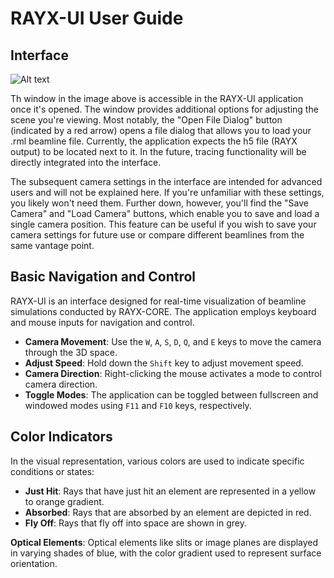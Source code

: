 # RAYX-UI User Guide

## Interface

![Alt text](../../res/RAYX-UI.png)

Th window in the image above is accessible in the RAYX-UI application once it's opened. The window provides additional options for adjusting the scene you're viewing. Most notably, the "Open File Dialog" button (indicated by a red arrow) opens a file dialog that allows you to load your .rml beamline file. Currently, the application expects the h5 file (RAYX output) to be located next to it. In the future, tracing functionality will be directly integrated into the interface.

The subsequent camera settings in the interface are intended for advanced users and will not be explained here. If you're unfamiliar with these settings, you likely won't need them. Further down, however, you'll find the "Save Camera" and "Load Camera" buttons, which enable you to save and load a single camera position. This feature can be useful if you wish to save your camera settings for future use or compare different beamlines from the same vantage point.

## Basic Navigation and Control
RAYX-UI is an interface designed for real-time visualization of beamline simulations conducted by RAYX-CORE. The application employs keyboard and mouse inputs for navigation and control.

- **Camera Movement**: Use the `W`, `A`, `S`, `D`, `Q`, and `E` keys to move the camera through the 3D space.
- **Adjust Speed**: Hold down the `Shift` key to adjust movement speed.
- **Camera Direction**: Right-clicking the mouse activates a mode to control camera direction.
- **Toggle Modes**: The application can be toggled between fullscreen and windowed modes using `F11` and `F10` keys, respectively.

## Color Indicators
In the visual representation, various colors are used to indicate specific conditions or states:

- **Just Hit**: Rays that have just hit an element are represented in a yellow to orange gradient.
- **Absorbed**: Rays that are absorbed by an element are depicted in red.
- **Fly Off**: Rays that fly off into space are shown in grey.

**Optical Elements**: Optical elements like slits or image planes are displayed in varying shades of blue, with the color gradient used to represent surface orientation.
